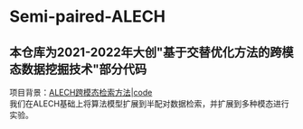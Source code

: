 # Semi-paired-ALECH          
## 本仓库为2021-2022年大创"基于交替优化方法的跨模态数据挖掘技术"部分代码        
项目背景：[ALECH跨模态检索方法](http://doi.org/10.1109/TKDE.2021.3102119)|[code](https://github.com/czhangnju/ALECH)        
我们在ALECH基础上将算法模型扩展到半配对数据检索，并扩展到多种模态进行实验。       
